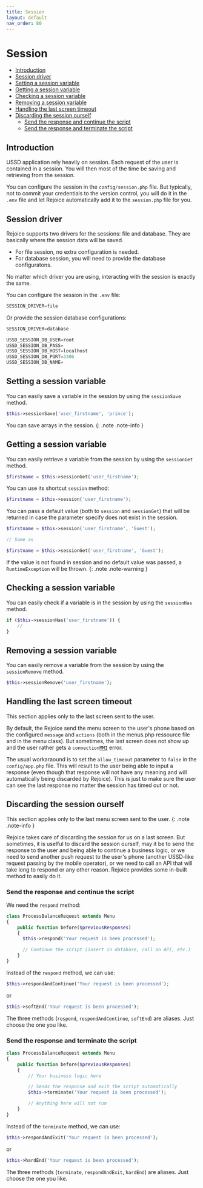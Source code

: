```yaml
---
title: Session
layout: default
nav_order: 80
---
```


<h1>Session</h1>

- [Introduction](#introduction)
- [Session driver](#session-driver)
- [Setting a session variable](#setting-a-session-variable)
- [Getting a session variable](#getting-a-session-variable)
- [Checking a session variable](#checking-a-session-variable)
- [Removing a session variable](#removing-a-session-variable)
- [Handling the last screen timeout](#handling-the-last-screen-timeout)
- [Discarding the session ourself](#discarding-the-session-ourself)
  - [Send the response and continue the script](#send-the-response-and-continue-the-script)
  - [Send the response and terminate the script](#send-the-response-and-terminate-the-script)

## Introduction

USSD application rely heavily on session. Each request of the user is contained in a session. You will then most of the time be saving and retrieving from the session.

You can configure the session in the `config/session.php` file. But typically, not to commit your credentials to the version control, you will do it in the `.env` file and let Rejoice automatically add it to the `session.php` file for you.

## Session driver

Rejoice supports two drivers for the sessions: file and database. They are basically where the session data will be saved.

- For file session, no extra configuration is needed.
- For database session, you will need to provide the database configuratons.

No matter which driver you are using, interacting with the session is exactly the same.

You can configure the session in the `.env` file:

```java
SESSION_DRIVER=file
```

Or provide the session database configurations:

```java
SESSION_DRIVER=database

USSD_SESSION_DB_USER=root
USSD_SESSION_DB_PASS=
USSD_SESSION_DB_HOST=localhost
USSD_SESSION_DB_PORT=3306
USSD_SESSION_DB_NAME=
```

## Setting a session variable

You can easily save a variable in the session by using the `sessionSave` method.

```php
$this->sessionSave('user_firstname', 'prince');
```

You can save arrays in the session.
{: .note .note-info }

## Getting a session variable

You can easily retrieve a variable from the session by using the `sessionGet` method.

```php
$firstname = $this->sessionGet('user_firstname');
```

You can use its shortcut `session` method:

```php
$firstname = $this->session('user_firstname');
```

You can pass a default value (both to `session` and `sessionGet`) that will be returned in case the parameter specify does not exist in the session.

```php
$firstname = $this->session('user_firstname', 'Guest');

// Same as

$firstname = $this->sessionGet('user_firstname', 'Guest');
```

If the value is not found in session and no default value was passed, a `RuntimeException` will be thrown.
{: .note .note-warning }

## Checking a session variable

You can easily check if a variable is in the session by using the `sessionHas` method.

```php
if ($this->sessionHas('user_firstname')) {
    //
}
```

## Removing a session variable

You can easily remove a variable from the session by using the `sessionRemove` method.

```php
$this->sessionRemove('user_firstname');
```

## Handling the last screen timeout

<div class="note note-info">This section applies only to the last screen sent to the user.</div>

By default, the Rejoice send the menu screen to the user's phone based on the configured `message` and `actions` (both in the menus.php ressource file and in the menu class). But sometimes, the last screen does not show up and the user rather gets a `connection`[`MMI`](glossary#mmi) error.

The usual workaraound is to set the `allow_timeout` parameter to `false` in the `config/app.php` file. This will result to the user being able to input a response (even though that response will not have any meaning and will automatically being discarded by Rejoice). This is just to make sure the user can see the last response no matter the session has timed out or not.

<a name="discard-session"></a>

## Discarding the session ourself

This section applies only to the last menu screen sent to the user.
{: .note .note-info }

Rejoice takes care of discarding the session for us on a last screen. But sometimes, it is uselful to discard the session ourself, may it be to send the response to the user and being able to continue a business logic, or we need to send another push request to the user's phone (another USSD-like request passing by the mobile operator), or we need to call an API that will take long to respond or any other reason. Rejoice provides some in-built method to easily do it.

### Send the response and continue the script

We need the `respond` method:

```php
class ProcessBalanceRequest extends Menu
{
    public function before($previousResponses)
    {
      $this->respond('Your request is been processed');

      // Continue the script (insert in database, call an API, etc.)
    }
}
```

Instead of the `respond` method, we can use:

```php
$this->respondAndContinue('Your request is been processed');
```

or

```php
$this->softEnd('Your request is been processed');
```

The three methods (`respond`, `respondAndContinue`, `softEnd`) are aliases. Just choose the one you like.

### Send the response and terminate the script

```php
class ProcessBalanceRequest extends Menu
{
    public function before($previousResponses)
    {
        // Your business logic here

        // Sends the response and exit the script automatically
        $this->terminate('Your request is been processed'); 

        // Anything here will not run
    }
}
```

Instead of the `terminate` method, we can use:

```php
$this->respondAndExit('Your request is been processed');
```

or

```php
$this->hardEnd('Your request is been processed');
```

The three methods (`terminate`, `respondAndExit`, `hardEnd`) are aliases. Just choose the one you like.
